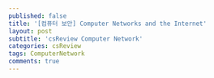 ```yaml
---
published: false
title: '[컴퓨터 보안] Computer Networks and the Internet'
layout: post
subtitle: 'csReview Computer Network'
categories: csReview
tags: ComputerNetwork
comments: true
---
```


#

## 
